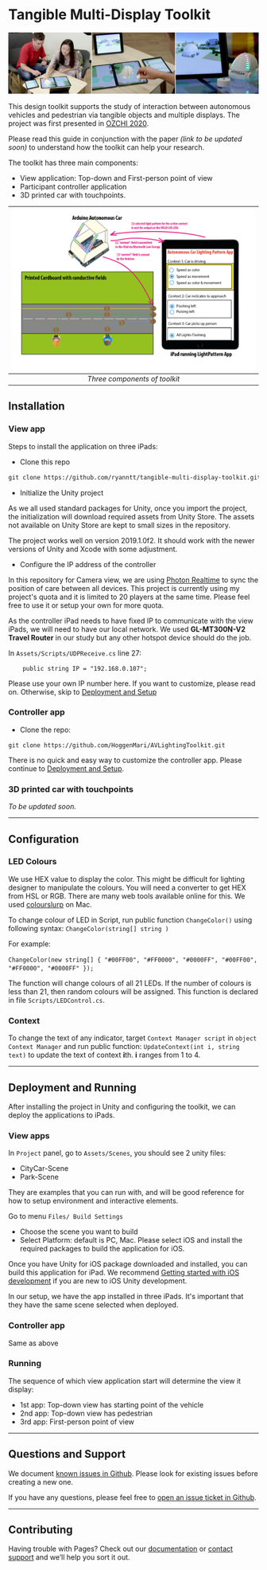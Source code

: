 # Tangible Multi-Display Toolkit

![Toolkit overivew](toolkit.jpg)

This design toolkit supports the study of interaction between autonomous vehicles and pedestrian via tangible objects and multiple displays. The project was first presented in [OZCHI 2020](http://www.ozchi.org/2020/program.html).

Please read this guide in conjunction with the paper *(link to be updated soon)* to understand how the toolkit can help your research.

The toolkit has three main components:
- View application: Top-down and First-person point of view
- Participant controller application
- 3D printed car with touchpoints.

| ![Toolkit components](prototyping_tool-01.png) | 
|:--:| 
| *Three components of toolkit* |


## Installation

### View app

Steps to install the application on three iPads:

- Clone this repo

```markdown
git clone https://github.com/ryanntt/tangible-multi-display-toolkit.git
```

- Initialize the Unity project

As we all used standard packages for Unity, once you import the project, the initialization will download required assets from Unity Store. The assets not available on Unity Store are kept to small sizes in the repository.

The project works well on version 2019.1.0f2. It should work with the newer versions of Unity and Xcode with some adjustment. 

- Configure the IP address of the controller

In this repository for Camera view, we are using [Photon Realtime](https://www.photonengine.com/en-US/Realtime) to sync the position of care between all devices. This project is currently using my project's quota and it is limited to 20 players at the same time. Please feel free to use it or setup your own for more quota.

As the controller iPad needs to have fixed IP to communicate with the view iPads, we will need to have our local network. We used **GL-MT300N-V2 Travel Router** in our study but any other hotspot device should do the job.

In `Assets/Scripts/UDPReceive.cs` line 27:
```
    public string IP = "192.168.0.107";
```

Please use your own IP number here. If you want to customize, please read on. Otherwise, skip to [Deployment and Setup](#deployment-and-setup)
### Controller app

- Clone the repo:
```
git clone https://github.com/HoggenMari/AVLightingToolkit.git
```

There is no quick and easy way to customize the controller app. Please continue to [Deployment and Setup](#deployment-and-setup).

### 3D printed car with touchpoints

*To be updated soon.*
___
## Configuration

### LED Colours
We use HEX value to display the color. This might be difficult for lighting designer to manipulate the colours. You will need a converter to get HEX from HSL or RGB. There are many web tools available online for this. We used [colourslurp](https://colourslurp.com/) on Mac.


To change colour of LED in Script, run public function ```ChangeColor()``` using following syntax:
```ChangeColor(string[] string )```

For example:

```ChangeColor(new string[] { "#00FF00", "#FF0000", "#0000FF", "#00FF00", "#FF0000", "#0000FF" });```

The function will change colours of all 21 LEDs. If the number of colours is less than 21, then random colours will be assigned. This function is declared in file ```Scripts/LEDControl.cs```.

### Context

To change the text of any indicator, target ``Context Manager script`` in ``object Context Manager`` and run public function:
`UpdateContext(int i, string text)` to update the text of context **i**th. **i** ranges from 1 to 4.

___
## Deployment and Running

After installing the project in Unity and configuring the toolkit, we can deploy the applications to iPads.

### View apps
In `Project` panel, go to `Assets/Scenes`, you should see 2 unity files:
- CityCar-Scene
- Park-Scene

They are examples that you can run with, and will be good reference for how to setup environment and interactive elements.

Go to menu `Files/ Build Settings`
- Choose the scene you want to build
- Select Platform: default is PC, Mac. Please select iOS and install the required packages to build the application for iOS.

Once you have Unity for iOS package downloaded and installed, you can build this application for iPad. We recommend [Getting started with iOS development](https://docs.unity3d.com/Manual/iphone-GettingStarted.html) if you are new to iOS Unity development.

In our setup, we have the app installed in three iPads. It's important that they have the same scene selected when deployed.

### Controller app

Same as above

### Running

The sequence of which view application start will determine the view it display:
- 1st app: Top-down view has starting point of the vehicle
- 2nd app: Top-down view has pedestrian
- 3rd app: First-person point of view
___
## Questions and Support

We document [known issues in Github](https://github.com/ryanntt/tangible-multi-display-toolkit/issues). Please look for existing issues before creating a new one.

If you have any questions, please feel free to [open an issue ticket in Github](https://github.com/ryanntt/tangible-multi-display-toolkit/issues/new).
___
## Contributing

Having trouble with Pages? Check out our [documentation](https://docs.github.com/categories/github-pages-basics/) or [contact support](https://github.com/contact) and we’ll help you sort it out.